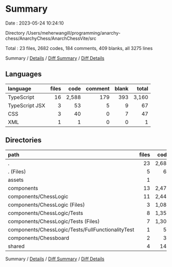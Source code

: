 # Summary

Date : 2023-05-24 10:24:10

Directory /Users/meherwangill/programming/anarchy-chess/AnarchyChess/AnarchChessVite/src

Total : 23 files,  2682 codes, 184 comments, 409 blanks, all 3275 lines

Summary / [Details](details.md) / [Diff Summary](diff.md) / [Diff Details](diff-details.md)

## Languages
| language | files | code | comment | blank | total |
| :--- | ---: | ---: | ---: | ---: | ---: |
| TypeScript | 16 | 2,588 | 179 | 393 | 3,160 |
| TypeScript JSX | 3 | 53 | 5 | 9 | 67 |
| CSS | 3 | 40 | 0 | 7 | 47 |
| XML | 1 | 1 | 0 | 0 | 1 |

## Directories
| path | files | code | comment | blank | total |
| :--- | ---: | ---: | ---: | ---: | ---: |
| . | 23 | 2,682 | 184 | 409 | 3,275 |
| . (Files) | 5 | 61 | 6 | 12 | 79 |
| assets | 1 | 1 | 0 | 0 | 1 |
| components | 13 | 2,478 | 174 | 372 | 3,024 |
| components/ChessLogic | 11 | 2,446 | 174 | 367 | 2,987 |
| components/ChessLogic (Files) | 3 | 1,089 | 156 | 192 | 1,437 |
| components/ChessLogic/Tests | 8 | 1,357 | 18 | 175 | 1,550 |
| components/ChessLogic/Tests (Files) | 7 | 1,304 | 18 | 163 | 1,485 |
| components/ChessLogic/Tests/FullFunctionalityTest | 1 | 53 | 0 | 12 | 65 |
| components/Chessboard | 2 | 32 | 0 | 5 | 37 |
| shared | 4 | 142 | 4 | 25 | 171 |

Summary / [Details](details.md) / [Diff Summary](diff.md) / [Diff Details](diff-details.md)